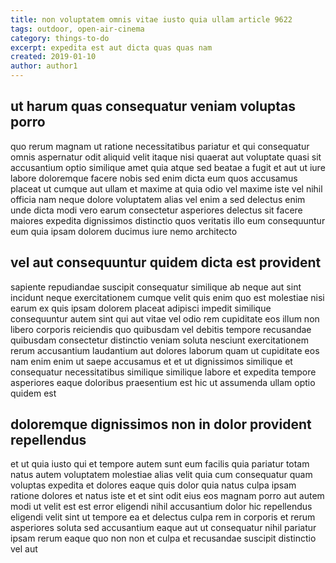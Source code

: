 ```yaml
---
title: non voluptatem omnis vitae iusto quia ullam article 9622
tags: outdoor, open-air-cinema
category: things-to-do
excerpt: expedita est aut dicta quas quas nam
created: 2019-01-10
author: author1
---
```


## ut harum quas consequatur veniam voluptas porro

quo rerum magnam ut ratione necessitatibus pariatur et qui consequatur omnis aspernatur odit aliquid velit itaque nisi quaerat aut voluptate quasi sit accusantium optio similique amet quia atque sed beatae a fugit et aut ut iure labore doloremque facere nobis sed enim dicta eum quos accusamus placeat ut cumque aut ullam et maxime at quia odio vel maxime iste vel nihil officia nam neque dolore voluptatem alias vel enim a sed delectus enim unde dicta modi vero earum consectetur asperiores delectus sit facere maiores expedita dignissimos distinctio quos veritatis illo eum consequuntur eum quia ipsam dolorem ducimus iure nemo architecto

## vel aut consequuntur quidem dicta est provident

sapiente repudiandae suscipit consequatur similique ab neque aut sint incidunt neque exercitationem cumque velit quis enim quo est molestiae nisi earum ex quis ipsam dolorem placeat adipisci impedit similique consequuntur autem sint qui aut vitae vel odio rem cupiditate eos illum non libero corporis reiciendis quo quibusdam vel debitis tempore recusandae quibusdam consectetur distinctio veniam soluta nesciunt exercitationem rerum accusantium laudantium aut dolores laborum quam ut cupiditate eos nam enim enim ut saepe accusamus et et ut dignissimos similique et consequatur necessitatibus similique similique labore et expedita tempore asperiores eaque doloribus praesentium est hic ut assumenda ullam optio quidem est

## doloremque dignissimos non in dolor provident repellendus

et ut quia iusto qui et tempore autem sunt eum facilis quia pariatur totam natus autem voluptatem molestiae alias velit quia cum consequatur quam voluptas expedita et dolores eaque quis dolor quia natus culpa ipsam ratione dolores et natus iste et et sint odit eius eos magnam porro aut autem modi ut velit est est error eligendi nihil accusantium dolor hic repellendus eligendi velit sint ut tempore ea et delectus culpa rem in corporis et rerum asperiores soluta sed accusantium eaque aut ut consequatur nihil pariatur ipsam rerum eaque quo non non et culpa et recusandae suscipit distinctio vel aut
